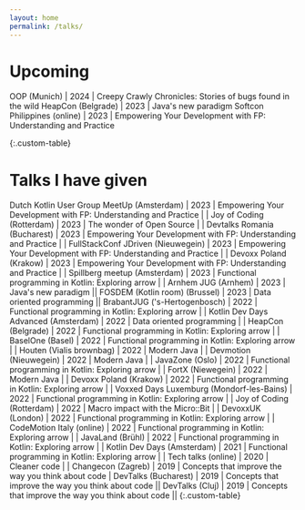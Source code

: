 ```yaml
---
layout: home
permalink: /talks/
---
```


<style>
.custom-table, th, td {
	border: 0px solid;
}
tr:nth-child(odd) {background-color: #B0C4DE;}

</style>
# Upcoming

OOP (Munich)							| 2024 | Creepy Crawly Chronicles: Stories of bugs found in the wild
HeapCon	(Belgrade)						| 2023 | Java's new paradigm
Softcon	Philippines (online)			| 2023 | Empowering Your Development with FP: Understanding and Practice


{:.custom-table}

# Talks I have given

Dutch Kotlin User Group MeetUp  (Amsterdam)	| 2023 | Empowering Your Development with FP: Understanding and Practice | | <a href="https://tiesvandeven.gitlab.io/empowerkotlin/" target="_blank" class="fa-solid fa-chalkboard"></a>
Joy of Coding (Rotterdam)					| 2023 | The wonder of Open Source | | <a href="https://tiesvandeven.gitlab.io/wonderofopensource/" target="_blank" class="fa-solid fa-chalkboard"></a>
Devtalks Romania (Bucharest)				| 2023 | Empowering Your Development with FP: Understanding and Practice | | <a href="https://tiesvandeven.gitlab.io/empower/" target="_blank" class="fa-solid fa-chalkboard"></a>
FullStackConf JDriven (Nieuwegein)			| 2023 | Empowering Your Development with FP: Understanding and Practice | | <a href="https://tiesvandeven.gitlab.io/empower/" target="_blank" class="fa-solid fa-chalkboard"></a>
Devoxx Poland (Krakow)						| 2023 | Empowering Your Development with FP: Understanding and Practice | | <a href="https://tiesvandeven.gitlab.io/empower/" target="_blank" class="fa-solid fa-chalkboard"></a>
Spillberg meetup (Amsterdam)				| 2023 | Functional programming in Kotlin: Exploring arrow 	|																										| <a href="https://tiesvandeven.gitlab.io/fpinarrow/" target="_blank" class="fa-solid fa-chalkboard"></a>
Arnhem JUG (Arnhem)							| 2023 | Java's new paradigm								|| <a href="https://tiesvandeven.gitlab.io/dopinjava/" target="_blank" class="fa-solid fa-chalkboard"></a>
FOSDEM (Kotlin room) (Brussel)				| 2023 | Data oriented programming							|| <a href="https://tiesvandeven.gitlab.io/dop/" target="_blank" class="fa-solid fa-chalkboard"></a>
BrabantJUG ('s-Hertogenbosch)				| 2022 | Functional programming in Kotlin: Exploring arrow 	|																										| <a href="https://tiesvandeven.gitlab.io/fpinarrow/" target="_blank" class="fa-solid fa-chalkboard"></a>
Kotlin Dev Days Advanced (Amsterdam)		| 2022 | Data oriented programming							| <a href="https://www.youtube.com/watch?v=ixLMO4iPIHo" target="_blank" class="fa-solid fa-video"></a>	| <a href="https://tiesvandeven.gitlab.io/dop/" target="_blank" class="fa-solid fa-chalkboard"></a>
HeapCon (Belgrade) 							| 2022 | Functional programming in Kotlin: Exploring arrow 	|																										| <a href="https://tiesvandeven.gitlab.io/fpinarrow/" target="_blank" class="fa-solid fa-chalkboard"></a>
BaselOne (Basel)							| 2022 | Functional programming in Kotlin: Exploring arrow 	|																										| <a href="https://tiesvandeven.gitlab.io/fpinarrow/" target="_blank" class="fa-solid fa-chalkboard"></a>
Houten (Vialis brownbag)					| 2022 | Modern Java 										| 																										| <a href="https://tiesvandeven.gitlab.io/futureofjava/#/" target="_blank" class="fa-solid fa-chalkboard"	></a>
Devmotion (Nieuwegein)						| 2022 | Modern Java 										| 																										| <a href="https://tiesvandeven.gitlab.io/futureofjava/#/" target="_blank" class="fa-solid fa-chalkboard"	></a>
JavaZone (Oslo)								| 2022 | Functional programming in Kotlin: Exploring arrow	| <a href="https://vimeo.com/748031479" target="_blank" class="fa-solid fa-video"></a> | <a href="https://tiesvandeven.gitlab.io/fpinarrow/" target="_blank" class="fa-solid fa-chalkboard"></a>
FortX (Niewegein)							| 2022 | Modern Java 										| 																										| <a href="https://tiesvandeven.gitlab.io/futureofjava/#/" target="_blank" class="fa-solid fa-chalkboard"	></a>
Devoxx Poland (Krakow)						| 2022 | Functional programming in Kotlin: Exploring arrow 	| <a href="https://www.youtube.com/watch?v=8ZUlFnUL_wo" target="_blank" class="fa-solid fa-video"></a>	| <a href="https://tiesvandeven.gitlab.io/fpinarrow/" target="_blank" class="fa-solid fa-chalkboard"></a>
Voxxed Days Luxemburg (Mondorf-les-Bains)	| 2022 | Functional programming in Kotlin: Exploring arrow	| <a href="https://www.youtube.com/watch?v=xxePZQlNyYY" target="_blank" class="fa-solid fa-video"></a> 	| <a href="https://tiesvandeven.gitlab.io/fpinarrow/" target="_blank" class="fa-solid fa-chalkboard"></a>
Joy of Coding (Rotterdam)					| 2022 | Macro impact with the Micro::Bit 					| <a href="https://youtu.be/03TCjVdFV60?t=1257" target="_blank" class="fa-solid fa-video"></a>			| <a href="https://tiesvandeven.gitlab.io/macro-impact-with-microbit/#/" target="_blank" class="fa-solid fa-chalkboard"></a>
DevoxxUK (London)							| 2022 | Functional programming in Kotlin: Exploring arrow 	| <a href="https://www.youtube.com/watch?v=eFheAErqJzA" target="_blank" class="fa-solid fa-video"></a> 	| <a href="https://tiesvandeven.gitlab.io/fpinarrow/" target="_blank" class="fa-solid fa-chalkboard"></a>
CodeMotion Italy (online)					| 2022 | Functional programming in Kotlin: Exploring arrow 	|																										| <a href="https://tiesvandeven.gitlab.io/fpinarrow/" target="_blank" class="fa-solid fa-chalkboard"></a>
JavaLand (Brühl)							| 2022 | Functional programming in Kotlin: Exploring arrow 	|																										| <a href="https://tiesvandeven.gitlab.io/fpinarrow/" target="_blank" class="fa-solid fa-chalkboard"></a>
Kotlin Dev Days (Amsterdam) 				| 2021 | Functional programming in Kotlin: Exploring arrow 	| <a href="https://www.youtube.com/watch?v=Wojgv2MeMGU" target="_blank" class="fa-solid fa-video"></a>	| <a href="https://tiesvandeven.gitlab.io/fpinarrow/" target="_blank" class="fa-solid fa-chalkboard"></a>
Tech talks (online)							| 2020 | Cleaner code 										| <a href="https://youtu.be/k_BOlvkJrVg?t=2703" target="_blank" class="fa-solid fa-video"></a> 			| <a href="https://tiesvandeven.gitlab.io/techtalkskeynote/" target="_blank" class="fa-solid fa-chalkboard"></a>
Changecon (Zagreb)							| 2019 | Concepts that improve the way you think about code | <a href="https://www.youtube.com/watch?v=zcohV-P_9B8" target="_blank" class="fa-solid fa-video"></a>
DevTalks (Bucharest)						| 2019 | Concepts that improve the way you think about code	||
DevTalks (Cluj)								| 2019 | Concepts that improve the way you think about code	||
{:.custom-table}